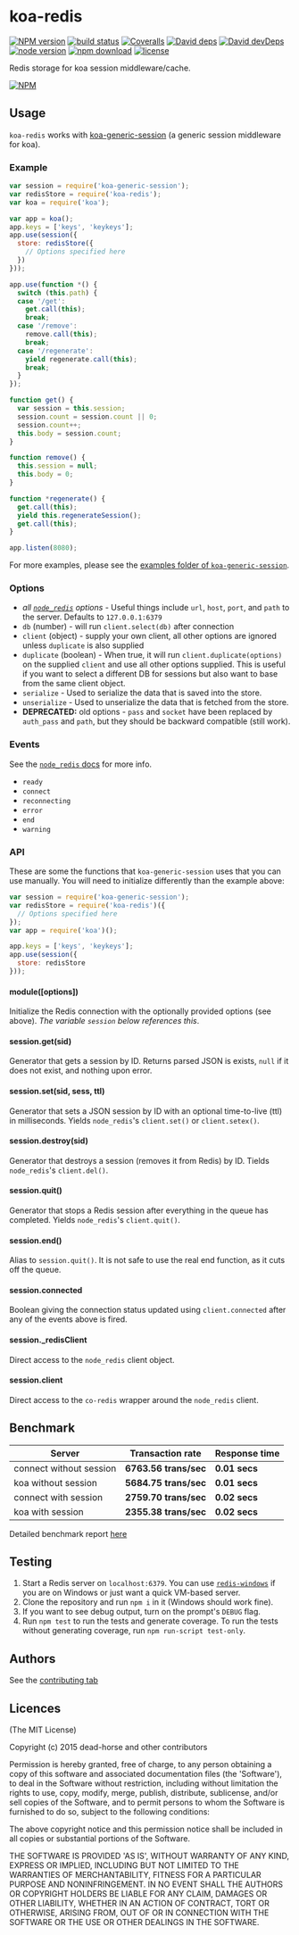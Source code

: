 koa-redis
=========

[![NPM version][npm-image]][npm-url]
[![build status][travis-image]][travis-url]
[![Coveralls][coveralls-image]][coveralls-url]
[![David deps][david-image]][david-url]
[![David devDeps][david-dev-image]][david-dev-url]
[![node version][node-image]][node-url]
[![npm download][download-image]][download-url]
[![license][license-image]][license-url]

[npm-image]: https://img.shields.io/npm/v/koa-redis.svg?style=flat-square
[npm-url]: https://npmjs.org/package/koa-redis
[travis-image]: https://img.shields.io/travis/koajs/koa-redis.svg?style=flat-square
[travis-url]: https://travis-ci.org/koajs/koa-redis
[coveralls-image]: https://img.shields.io/coveralls/koajs/koa-redis.svg?style=flat-square
[coveralls-url]: https://coveralls.io/r/koajs/koa-redis?branch=master
[david-image]: https://img.shields.io/david/koajs/koa-redis.svg?style=flat-square&label=deps
[david-url]: https://david-dm.org/koajs/koa-redis
[david-dev-image]: https://img.shields.io/david/dev/koajs/koa-redis.svg?style=flat-square&label=devDeps
[david-dev-url]: https://david-dm.org/koajs/koa-redis#info=devDependencies
[david-opt-image]: https://img.shields.io/david/optional/koajs/koa-redis.svg?style=flat-square&label=optDeps
[david-opt-url]: https://david-dm.org/koajs/koa-redis#info=devDependencies
[node-image]: https://img.shields.io/node/v/koa-redis.svg?style=flat-square
[node-url]: http://nodejs.org/download/
[download-image]: https://img.shields.io/npm/dm/koa-redis.svg?style=flat-square
[download-url]: https://npmjs.org/package/koa-redis
[gittip-image]: https://img.shields.io/gittip/dead-horse.svg?style=flat-square
[gittip-url]: https://www.gittip.com/dead-horse/
[license-image]: https://img.shields.io/npm/l/koa-redis.svg?style=flat-square
[license-url]: https://github.com/koajs/koa-redis/blob/master/LICENSE

Redis storage for koa session middleware/cache.

[![NPM](https://nodei.co/npm/koa-redis.svg?downloads=true)](https://nodei.co/npm/koa-redis/)

## Usage

`koa-redis` works with [koa-generic-session](https://github.com/koajs/generic-session) (a generic session middleware for koa).

### Example

```js
var session = require('koa-generic-session');
var redisStore = require('koa-redis');
var koa = require('koa');

var app = koa();
app.keys = ['keys', 'keykeys'];
app.use(session({
  store: redisStore({
    // Options specified here
  })
}));

app.use(function *() {
  switch (this.path) {
  case '/get':
    get.call(this);
    break;
  case '/remove':
    remove.call(this);
    break;
  case '/regenerate':
    yield regenerate.call(this);
    break;
  }
});

function get() {
  var session = this.session;
  session.count = session.count || 0;
  session.count++;
  this.body = session.count;
}

function remove() {
  this.session = null;
  this.body = 0;
}

function *regenerate() {
  get.call(this);
  yield this.regenerateSession();
  get.call(this);
}

app.listen(8080);
```
For more examples, please see the [examples folder of `koa-generic-session`](https://github.com/koajs/generic-session/tree/master/example).

### Options

 - *all [`node_redis`](https://www.npmjs.com/package/redis#options-is-an-object-with-the-following-possible-properties) options* - Useful things include `url`, `host`, `port`, and `path` to the server. Defaults to `127.0.0.1:6379`
 - `db` (number) - will run `client.select(db)` after connection
 - `client` (object) - supply your own client, all other options are ignored unless `duplicate` is also supplied
 - `duplicate` (boolean) - When true, it will run `client.duplicate(options)` on the supplied `client` and use all other options supplied. This is useful if you want to select a different DB for sessions but also want to base from the same client object.
 - `serialize` - Used to serialize the data that is saved into the store.
 - `unserialize` - Used to unserialize the data that is fetched from the store.
 - **DEPRECATED:** old options - `pass` and `socket` have been replaced by `auth_pass` and `path`, but they should be backward compatible (still work).

### Events
See the [`node_redis` docs](https://www.npmjs.com/package/redis#connection-events) for more info.
 - `ready`
 - `connect`
 - `reconnecting`
 - `error`
 - `end`
 - `warning`

### API
These are some the functions that `koa-generic-session` uses that you can use manually. You will need to initialize differently than the example above:
```js
var session = require('koa-generic-session');
var redisStore = require('koa-redis')({
  // Options specified here
});
var app = require('koa')();

app.keys = ['keys', 'keykeys'];
app.use(session({
  store: redisStore
}));
```

#### module([options])
Initialize the Redis connection with the optionally provided options (see above). *The variable `session` below references this*.

#### session.get(sid)
Generator that gets a session by ID. Returns parsed JSON is exists, `null` if it does not exist, and nothing upon error.

#### session.set(sid, sess, ttl)
Generator that sets a JSON session by ID with an optional time-to-live (ttl) in milliseconds. Yields `node_redis`'s `client.set()` or `client.setex()`.

#### session.destroy(sid)
Generator that destroys a session (removes it from Redis) by ID. Tields `node_redis`'s `client.del()`.

#### session.quit()
Generator that stops a Redis session after everything in the queue has completed. Yields `node_redis`'s `client.quit()`.

#### session.end()
Alias to `session.quit()`. It is not safe to use the real end function, as it cuts off the queue.

#### session.connected
Boolean giving the connection status updated using `client.connected` after any of the events above is fired.

#### session.\_redisClient
Direct access to the `node_redis` client object.

#### session.client
Direct access to the `co-redis` wrapper around the `node_redis` client.

## Benchmark

|Server|Transaction rate|Response time|
|------|----------------|-------------|
|connect without session|**6763.56 trans/sec**|**0.01 secs**|
|koa without session|**5684.75 trans/sec**|**0.01 secs**|
|connect with session|**2759.70 trans/sec**|**0.02 secs**|
|koa with session|**2355.38 trans/sec**|**0.02 secs**|

Detailed benchmark report [here](https://github.com/koajs/koa-redis/tree/master/benchmark)

## Testing
1. Start a Redis server on `localhost:6379`. You can use [`redis-windows`](https://github.com/ServiceStack/redis-windows) if you are on Windows or just want a quick VM-based server.
2. Clone the repository and run `npm i` in it (Windows should work fine).
3. If you want to see debug output, turn on the prompt's `DEBUG` flag.
4. Run `npm test` to run the tests and generate coverage. To run the tests without generating coverage, run `npm run-script test-only`.

## Authors
See the [contributing tab](https://github.com/koajs/koa-redis/graphs/contributors)

## Licences
(The MIT License)

Copyright (c) 2015 dead-horse and other contributors

Permission is hereby granted, free of charge, to any person obtaining a copy of this software and associated documentation files (the 'Software'), to deal in the Software without restriction, including without limitation the rights to use, copy, modify, merge, publish, distribute, sublicense, and/or sell copies of the Software, and to permit persons to whom the Software is furnished to do so, subject to the following conditions:

The above copyright notice and this permission notice shall be included in all copies or substantial portions of the Software.

THE SOFTWARE IS PROVIDED 'AS IS', WITHOUT WARRANTY OF ANY KIND, EXPRESS OR IMPLIED, INCLUDING BUT NOT LIMITED TO THE WARRANTIES OF MERCHANTABILITY, FITNESS FOR A PARTICULAR PURPOSE AND NONINFRINGEMENT. IN NO EVENT SHALL THE AUTHORS OR COPYRIGHT HOLDERS BE LIABLE FOR ANY CLAIM, DAMAGES OR OTHER LIABILITY, WHETHER IN AN ACTION OF CONTRACT, TORT OR OTHERWISE, ARISING FROM, OUT OF OR IN CONNECTION WITH THE SOFTWARE OR THE USE OR OTHER DEALINGS IN THE SOFTWARE.
